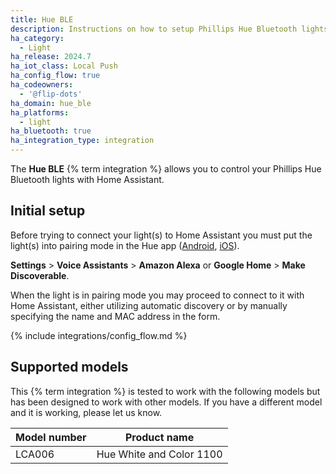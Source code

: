 ```yaml
---
title: Hue BLE
description: Instructions on how to setup Phillips Hue Bluetooth lights within Home Assistant.
ha_category:
  - Light
ha_release: 2024.7
ha_iot_class: Local Push
ha_config_flow: true
ha_codeowners:
  - '@flip-dots'
ha_domain: hue_ble
ha_platforms:
  - light
ha_bluetooth: true
ha_integration_type: integration
---
```


The **Hue BLE** {% term integration %} allows you to control your Phillips Hue Bluetooth lights with Home Assistant.


## Initial setup

<div class='note'>

Before trying to connect your light(s) to Home Assistant you must put the light(s) into pairing mode in the Hue app ([Android](https://play.google.com/store/apps/details?id=com.philips.lighting.hue2), [iOS](https://apps.apple.com/us/app/philips-hue/id1055281310)).

**Settings** > **Voice Assistants** > **Amazon Alexa** or **Google Home** > **Make Discoverable**.

When the light is in pairing mode you may proceed to connect to it with Home Assistant, either utilizing automatic discovery or by manually specifying the name and MAC address in the form.

</div>

{% include integrations/config_flow.md %}

## Supported models

<div class='note warning'>
This {% term integration %} is tested to work with the following models but has been designed to work with other models. If you have a different model and it is working, please let us know.
</div>

| Model number | Product name                                     |
|--------------|--------------------------------------------------|
| LCA006       | Hue White and Color 1100                         |
